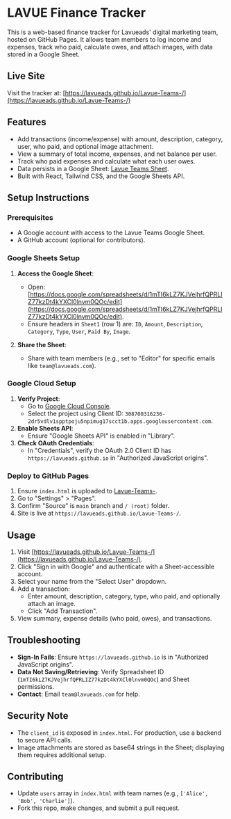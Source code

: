 # LAVUE Finance Tracker

This is a web-based finance tracker for Lavueads' digital marketing team, hosted on GitHub Pages. It allows team members to log income and expenses, track who paid, calculate owes, and attach images, with data stored in a Google Sheet.

## Live Site
Visit the tracker at: [https://lavueads.github.io/Lavue-Teams-/](https://lavueads.github.io/Lavue-Teams-/)

## Features
- Add transactions (income/expense) with amount, description, category, user, who paid, and optional image attachment.
- View a summary of total income, expenses, and net balance per user.
- Track who paid expenses and calculate what each user owes.
- Data persists in a Google Sheet: [Lavue Teams Sheet](https://docs.google.com/spreadsheets/d/1mTI6kLZ7KJVejhrfQPRLIZ77kzDt4kYXCl0lnvm0QOc/edit?usp=sharing).
- Built with React, Tailwind CSS, and the Google Sheets API.

## Setup Instructions

### Prerequisites
- A Google account with access to the Lavue Teams Google Sheet.
- A GitHub account (optional for contributors).

### Google Sheets Setup
1. **Access the Google Sheet**:
   - Open: [https://docs.google.com/spreadsheets/d/1mTI6kLZ7KJVejhrfQPRLIZ77kzDt4kYXCl0lnvm0QOc/edit](https://docs.google.com/spreadsheets/d/1mTI6kLZ7KJVejhrfQPRLIZ77kzDt4kYXCl0lnvm0QOc/edit).
   - Ensure headers in `Sheet1` (row 1) are: `ID`, `Amount`, `Description`, `Category`, `Type`, `User`, `Paid By`, `Image`.

2. **Share the Sheet**:
   - Share with team members (e.g., set to "Editor" for specific emails like `team@lavueads.com`).

### Google Cloud Setup
1. **Verify Project**:
   - Go to [Google Cloud Console](https://console.cloud.google.com/).
   - Select the project using Client ID: `308700316236-2dr5vdlv1spptpoju5npimug17scct1b.apps.googleusercontent.com`.
2. **Enable Sheets API**:
   - Ensure "Google Sheets API" is enabled in "Library".
3. **Check OAuth Credentials**:
   - In "Credentials", verify the OAuth 2.0 Client ID has `https://lavueads.github.io` in "Authorized JavaScript origins".

### Deploy to GitHub Pages
1. Ensure `index.html` is uploaded to [Lavue-Teams-](https://github.com/Lavueads/Lavue-Teams-).
2. Go to "Settings" > "Pages".
3. Confirm "Source" is `main` branch and `/ (root)` folder.
4. Site is live at `https://lavueads.github.io/Lavue-Teams-/`.

## Usage
1. Visit [https://lavueads.github.io/Lavue-Teams-/](https://lavueads.github.io/Lavue-Teams-/).
2. Click "Sign in with Google" and authenticate with a Sheet-accessible account.
3. Select your name from the "Select User" dropdown.
4. Add a transaction:
   - Enter amount, description, category, type, who paid, and optionally attach an image.
   - Click "Add Transaction".
5. View summary, expense details (who paid, owes), and transactions.

## Troubleshooting
- **Sign-In Fails**: Ensure `https://lavueads.github.io` is in "Authorized JavaScript origins".
- **Data Not Saving/Retrieving**: Verify Spreadsheet ID (`1mTI6kLZ7KJVejhrfQPRLIZ77kzDt4kYXCl0lnvm0QOc`) and Sheet permissions.
- **Contact**: Email `team@lavueads.com` for help.

## Security Note
- The `client_id` is exposed in `index.html`. For production, use a backend to secure API calls.
- Image attachments are stored as base64 strings in the Sheet; displaying them requires additional setup.

## Contributing
- Update `users` array in `index.html` with team names (e.g., `['Alice', 'Bob', 'Charlie']`).
- Fork this repo, make changes, and submit a pull request.
